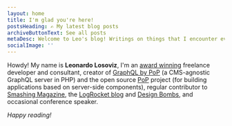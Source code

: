 ```yaml
---
layout: home
title: I'm glad you're here!
postsHeading: ✍️ My latest blog posts
archiveButtonText: See all posts
metaDesc: Welcome to Leo's blog! Writings on things that I encounter every day, from attending events, working on random projects, reading books, or anything noteworthy
socialImage: ''
---
```

Howdy! My name is **Leonardo Losoviz**, I'm an [award winning](https://www.smashingmagazine.com/2018/01/performance-challenge-winners-results/) freelance developer and consultant, creator of [GraphQL by PoP](https://graphql-by-pop.com/) (a CMS-agnostic GraphQL server in PHP) and the open source [PoP](https://github.com/leoloso/PoP) project (for building applications based on server-side components), regular contributor to [Smashing Magazine](https://www.smashingmagazine.com/author/leonardolosoviz/), the [LogRocket blog](https://blog.logrocket.com/author/leonardolosoviz/) and [Design Bombs](https://www.designbombs.com/author/leo/), and occasional conference speaker. 

<!-- _I code, I learn, I share._ -->

<!-- ---

**I am available for hiring!** I specialize in building APIs (I authored [an improved version of GraphQL](https://github.com/getpop/api-graphql) on PHP, which is faster and offers more capabilities than the standard GraphQL), creating sites that run with any CMS or PHP framework and can be deployed on serverless PHP (I authored a [component model](https://github.com/getpop/component-model) which is the optimal mechanism to deploy atomic functionality, and which can work with WordPress, Laravel, Symfony and others), and optimizing content management across platforms (I authored [a WordPress plugin](https://wordpress.org/plugins/block-metadata/) to tackle this problem). -->

<!-- ---

To contact me: [email](mailto:leo@getpop.org) or [tweet](https://twitter.com/losoviz). ☀️ I'm based in sunny Kuala Lumpur, Malaysia. 
-->

<!-- --- -->

_Happy reading!_
